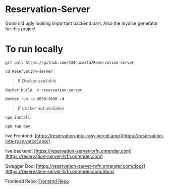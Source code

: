 # Reservation-Server

Good old ugly looking important backend part. Also the invoice generator for this project

# To run locally

```
git pull https://github.com/434huzaifa/Reservation-server
```

```
cd Reservation-server
```

>If Docker available

```
docker build -t reservation-server
```

```
docker run -p 3030:3030 -d
```

> If docker not available

```
npm install
```

```
npm run dev
```

live Frontend: [https://reservation-iota-rosy.vercel.app/](https://reservation-iota-rosy.vercel.app/)

live backend: [https://reservation-server-tvfn.onrender.com](https://reservation-server-tvfn.onrender.com)

Swagger Doc: [https://reservation-server-tvfn.onrender.com/docs](https://reservation-server-tvfn.onrender.com/docs)

Frontend Repo: [Frontend Repo](https://github.com/434huzaifa/Reservation)
